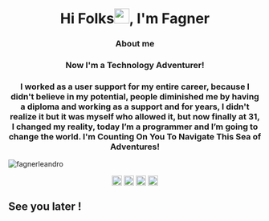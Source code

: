 <h1 align="center">Hi Folks<img src="https://raw.githubusercontent.com/kaueMarques/kaueMarques/master/hi.gif" width="30px">,  I'm Fagner </h1>
<h3 align="center"> About me</h3>
<h3 align="center"> Now I'm a Technology Adventurer!</h3>
<h3 align="center"> I worked as a user support for my entire career, because I didn't believe in my potential, 
people diminished me by having a diploma and working as a support and for years, 
I didn't realize it but it was myself who allowed it, but now finally at 31, 
I changed my reality, today I’m a programmer and I’m going to change the world. 
I'm Counting On You To Navigate This Sea of Adventures!</h3>
<p align="left"> <img src="https://komarev.com/ghpvc/?username=fagnerleandro" alt="fagnerleandro" /> </p>


<p align="center">
<a href="https://twitter.com/maykbrito" target="blank"><img align="center" src="https://cdn.jsdelivr.net/npm/simple-icons@3.0.1/icons/twitter.svg" alt="fagnerleandro" height="20" width="20" /></a>
<a href="https://www.linkedin.com/in/fagner-leandro-pereira-damiani-0154838" target="blank"><img align="center" src="https://cdn.jsdelivr.net/npm/simple-icons@3.0.1/icons/linkedin.svg" alt="fagnerleandro" height="20" width="20" /></a>
<a href="https://www.facebook.com/fagner.damiani" target="blank"><img align="center" src="https://cdn.jsdelivr.net/npm/simple-icons@3.0.1/icons/facebook.svg" alt="fagnerleandro" height="20" width="20" /></a>
<a href="https://www.instagram.com/fagnerleandro" target="blank"><img align="center" src="https://cdn.jsdelivr.net/npm/simple-icons@3.0.1/icons/instagram.svg" alt="fagnerleandro" height="20" width="20" /></a>
</p>

<h2>See you later !</h2>

<!--
**fagnerleandro/fagnerleandro** is a ✨ _special_ ✨ repository because its `README.md` (this file) appears on your GitHub profile.

Here are some ideas to get you started:

- 🔭 I’m currently working on ...
- 🌱 I’m currently learning ...
- 👯 I’m looking to collaborate on ...
- 🤔 I’m looking for help with ...
- 💬 Ask me about ...
- 📫 How to reach me: ...
- 😄 Pronouns: ...
- ⚡ Fun fact: ...
-->
